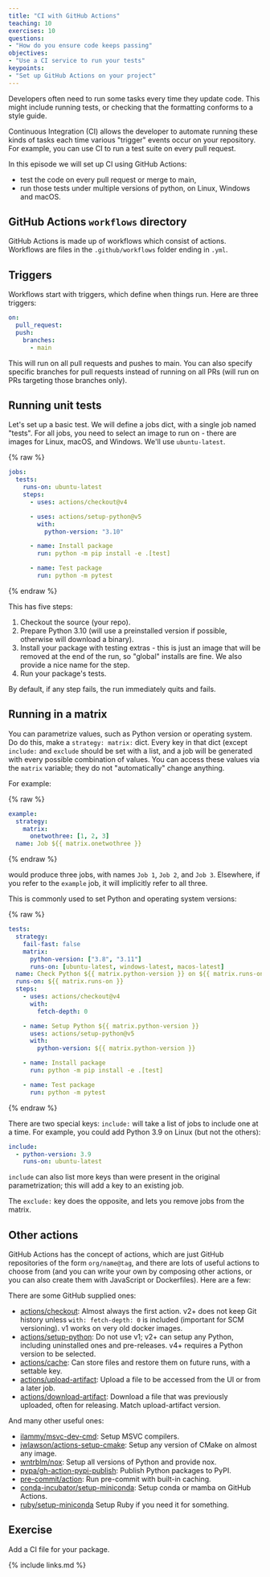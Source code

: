 ```yaml
---
title: "CI with GitHub Actions"
teaching: 10
exercises: 10
questions:
- "How do you ensure code keeps passing"
objectives:
- "Use a CI service to run your tests"
keypoints:
- "Set up GitHub Actions on your project"
---
```


Developers often need to run some tasks every time they update code.
This might include running tests, or checking that the formatting
conforms to a style guide.

Continuous Integration (CI) allows the developer to automate running
these kinds of tasks each time various "trigger" events occur on your repository.
For example, you can use CI to run a test suite on every pull request.

In this episode we will set up CI using GitHub Actions:
- test the code on every pull request or merge to main,
- run those tests under multiple versions of python, on Linux, Windows and macOS.

## GitHub Actions `workflows` directory

GitHub Actions is made up of workflows which consist of actions.
Workflows are files in the `.github/workflows` folder ending in `.yml`.

## Triggers

Workflows start with triggers, which define when things run. Here are three
triggers:

```yaml
on:
  pull_request:
  push:
    branches:
      - main
```

This will run on all pull requests and pushes to main. You can also specify
specific branches for pull requests instead of running on all PRs (will run on
PRs targeting those branches only).

## Running unit tests

Let's set up a basic test. We will define a jobs dict, with a single job named
"tests". For all jobs, you need to select an image to run on - there are images
for Linux, macOS, and Windows. We'll use `ubuntu-latest`.

{% raw %}

```yaml
jobs:
  tests:
    runs-on: ubuntu-latest
    steps:
      - uses: actions/checkout@v4

      - uses: actions/setup-python@v5
        with:
          python-version: "3.10"

      - name: Install package
        run: python -m pip install -e .[test]

      - name: Test package
        run: python -m pytest
```

{% endraw %}


This has five steps:

1. Checkout the source (your repo).
2. Prepare Python 3.10 (will use a preinstalled version if possible, otherwise will download a binary).
3. Install your package with testing extras - this is just an image that will be removed at the end of the run, so "global" installs are fine. We also provide a nice name for the step.
4. Run your package's tests.

By default, if any step fails, the run immediately quits and fails.


## Running in a matrix

You can parametrize values, such as Python version or operating system. Do do this, make a `strategy: matrix:` dict. Every key in that dict (except `include:` and `exclude` should be set with a list, and a job will be generated with every possible combination of values. You can access these values via the `matrix` variable; they do not "automatically" change anything.

For example:

{% raw %}
```yaml
example:
  strategy:
    matrix:
      onetwothree: [1, 2, 3]
  name: Job ${{ matrix.onetwothree }}
```
{% endraw %}


would produce three jobs, with names `Job 1`, `Job 2`, and `Job 3`. Elsewhere,
if you refer to the `example` job, it will implicitly refer to all three.

This is commonly used to set Python and operating system versions:

{% raw %}

```yaml
tests:
  strategy:
    fail-fast: false
    matrix:
      python-version: ["3.8", "3.11"]
      runs-on: [ubuntu-latest, windows-latest, macos-latest]
  name: Check Python ${{ matrix.python-version }} on ${{ matrix.runs-on }}
  runs-on: ${{ matrix.runs-on }}
  steps:
    - uses: actions/checkout@v4
      with:
        fetch-depth: 0

    - name: Setup Python ${{ matrix.python-version }}
      uses: actions/setup-python@v5
      with:
        python-version: ${{ matrix.python-version }}

    - name: Install package
      run: python -m pip install -e .[test]

    - name: Test package
      run: python -m pytest
```

{% endraw %}

There are two special keys: `include:` will take a list of jobs to include one
at a time. For example, you could add Python 3.9 on Linux (but not the others):

```yaml
include:
  - python-version: 3.9
    runs-on: ubuntu-latest
```

`include` can also list more keys than were present in the original
parametrization; this will add a key to an existing job.

The `exclude:` key does the opposite, and lets you remove jobs from the matrix.

## Other actions

GitHub Actions has the concept of actions, which are just GitHub repositories of the form `org/name@tag`, and there are lots of useful actions to choose from (and you can write your own by composing other actions, or you can also create them with JavaScript or Dockerfiles). Here are a few:

There are some GitHub supplied ones:

- [actions/checkout](https://github.com/actions/checkout): Almost always the first action. v2+ does not keep Git history unless `with: fetch-depth: 0` is included (important for SCM versioning). v1 works on very old docker images.
- [actions/setup-python](https://github.com/actions/setup-python): Do not use v1; v2+ can setup any Python, including uninstalled ones and pre-releases. v4+ requires a Python version to be selected.
- [actions/cache](https://github.com/actions/cache): Can store files and restore them on future runs, with a settable key.
- [actions/upload-artifact](https://github.com/actions/upload-artifact): Upload a file to be accessed from the UI or from a later job.
- [actions/download-artifact](https://github.com/actions/download-artifact): Download a file that was previously uploaded, often for releasing. Match upload-artifact version.

And many other useful ones:

- [ilammy/msvc-dev-cmd](https://github.com/ilammy/msvc-dev-cmd): Setup MSVC compilers.
- [jwlawson/actions-setup-cmake](https://github.com/jwlawson/actions-setup-cmake): Setup any version of CMake on almost any image.
- [wntrblm/nox](https://github.com/wntrblm/nox): Setup all versions of Python and provide nox.
- [pypa/gh-action-pypi-publish](https://github.com/pypa/gh-action-pypi-publish): Publish Python packages to PyPI.
- [pre-commit/action](https://github.com/pre-commit/action): Run pre-commit with built-in caching.
- [conda-incubator/setup-miniconda](https://github.com/conda-incubator/setup-miniconda): Setup conda or mamba on GitHub Actions.
- [ruby/setup-miniconda](https://github.com/ruby/setup-ruby) Setup Ruby if you need it for something.


## Exercise

Add a CI file for your package.


{% include links.md %}
